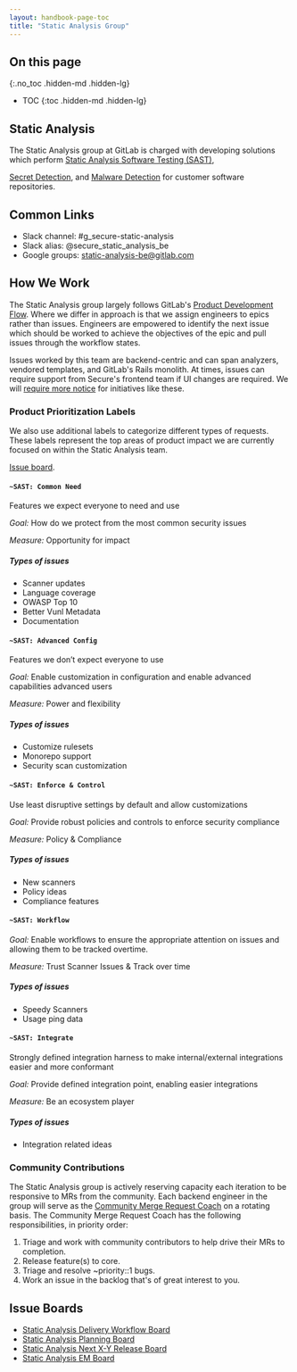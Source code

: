 ```yaml
---
layout: handbook-page-toc
title: "Static Analysis Group"
---
```


## On this page
{:.no_toc .hidden-md .hidden-lg}

- TOC
{:toc .hidden-md .hidden-lg}

## Static Analysis

The Static Analysis group at GitLab is charged with developing solutions which perform [Static Analysis Software Testing (SAST)](/direction/secure/static-analysis/sast/),

[Secret Detection](/direction/secure/static-analysis/secret-detection/), and [Malware Detection](/direction/secure/#malware-scanning) for customer software repositories.

## Common Links

* Slack channel: #g_secure-static-analysis
* Slack alias: @secure_static_analysis_be
* Google groups: static-analysis-be@gitlab.com

## How We Work

The Static Analysis group largely follows GitLab's [Product Development Flow](/handbook/product-development-flow/). Where we differ in approach is that we assign engineers to 
epics rather than issues. Engineers are empowered to identify the next issue which should be worked to achieve the objectives of the epic and pull issues through the workflow states.

Issues worked by this team are backend-centric and can span analyzers, vendored templates, and GitLab's Rails monolith. At times, issues can require support from Secure's frontend team if UI changes are required. We will [require more notice](/handbook/engineering/development/secure/fe-secure#How-to-work-with-us) for initiatives like these.

### Product Prioritization Labels

We also use additional labels to categorize different types of requests. These labels represent the top areas of product impact we are currently focused on within the Static Analysis team.

[Issue board](https://gitlab.com/gitlab-org/gitlab/-/boards/1578273?label_name[]=group%3A%3Astatic%20analysis).

#### `~SAST: Common Need`

Features we expect everyone to need and use

*Goal:* How do we protect from the most common security issues

*Measure:* Opportunity for impact

##### Types of issues

* Scanner updates
* Language coverage
* OWASP Top 10
* Better Vunl Metadata
* Documentation

#### `~SAST: Advanced Config`

Features we don’t expect everyone to use

*Goal:* Enable customization in configuration and enable advanced capabilities advanced users

*Measure:* Power and flexibility

##### Types of issues

* Customize rulesets
* Monorepo support
* Security scan customization

#### `~SAST: Enforce & Control`

Use least disruptive settings by default and allow customizations

*Goal:* Provide robust policies and controls to enforce security compliance

*Measure:* Policy & Compliance

##### Types of issues

* New scanners
* Policy ideas
* Compliance features

#### `~SAST: Workflow`

*Goal:* Enable workflows to ensure the appropriate attention on issues and allowing them to be tracked overtime.

*Measure:* Trust Scanner Issues & Track over time

##### Types of issues

* Speedy Scanners
* Usage ping data

#### `~SAST: Integrate`

Strongly defined integration harness to make internal/external integrations easier and more conformant

*Goal:* Provide defined integration point, enabling easier integrations

*Measure:* Be an ecosystem player

##### Types of issues

* Integration related ideas

### Community Contributions

The Static Analysis group is actively reserving capacity each iteration to be responsive to MRs
from the community. Each backend engineer in the group will serve as the [Community Merge Request Coach](https://about.gitlab.com/job-families/expert/merge-request-coach/) on a rotating basis. The Community Merge Request Coach has the following responsibilities, in priority order:

1. Triage and work with community contributors to help drive their MRs to completion.
1. Release feature(s) to core.
1. Triage and resolve ~priority::1 bugs.
1. Work an issue in the backlog that's of great interest to you.

## Issue Boards

* [Static Analysis Delivery Workflow Board](https://gitlab.com/groups/gitlab-org/-/boards/1590112?label_name[]=group%3A%3Astatic%20analysis&group_by=epic&label_name[]=backend)
* [Static Analysis Planning Board](https://gitlab.com/groups/gitlab-org/-/boards/1229162?scope=all&utf8=%E2%9C%93&state=opened&label_name[]=group%3A%3Astatic%20analysis)
* [Static Analysis Next X-Y Release Board](https://gitlab.com/groups/gitlab-org/-/boards/1702880?label_name[]=group%3A%3Astatic%20analysis)
* [Static Analysis EM Board](https://gitlab.com/groups/gitlab-org/-/boards/1655697)
